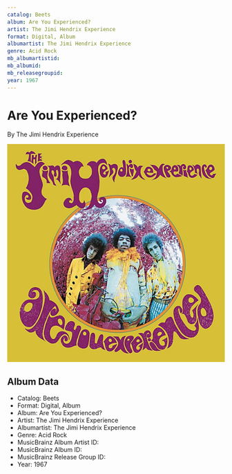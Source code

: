 ```yaml
---
catalog: Beets
album: Are You Experienced?
artist: The Jimi Hendrix Experience
format: Digital, Album
albumartist: The Jimi Hendrix Experience
genre: Acid Rock
mb_albumartistid: 
mb_albumid: 
mb_releasegroupid: 
year: 1967
---
```


# Are You Experienced?

By The Jimi Hendrix Experience

![](../../assets/beetscovers/The_Jimi_Hendrix_Experience-Are_You_Experienced_2.jpg)

## Album Data

- Catalog: Beets
- Format: Digital, Album
- Album: Are You Experienced?
- Artist: The Jimi Hendrix Experience
- Albumartist: The Jimi Hendrix Experience
- Genre: Acid Rock
- MusicBrainz Album Artist ID: 
- MusicBrainz Album ID: 
- MusicBrainz Release Group ID: 
- Year: 1967

